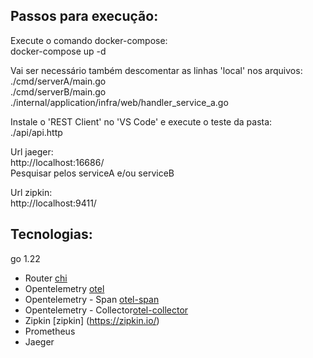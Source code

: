 ## Passos para execução:
Execute o comando docker-compose:  
docker-compose up -d

Vai ser necessário também descomentar as linhas 'local' nos arquivos:  
./cmd/serverA/main.go  
./cmd/serverB/main.go  
./internal/application/infra/web/handler_service_a.go  

Instale o 'REST Client' no 'VS Code' e execute o teste da pasta:  
./api/api.http  

Url jaeger:  
http://localhost:16686/  
Pesquisar pelos serviceA e/ou serviceB

Url zipkin:  
http://localhost:9411/


## Tecnologias:
go 1.22
 - Router [chi](https://github.com/go-chi/chi)
 - Opentelemetry [otel](https://opentelemetry.io/docs/languages/go/getting-started/)
 - Opentelemetry - Span [otel-span](https://opentelemetry.io/docs/languages/go/instrumentation/#creating-spans)
 - Opentelemetry - Collector[otel-collector](https://opentelemetry.io/docs/collector/quick-start/)
 - Zipkin [zipkin] (https://zipkin.io/)
 - Prometheus
 - Jaeger
 